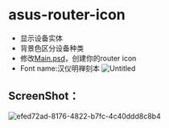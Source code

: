 # asus-router-icon
- 显示设备实体
- 背景色区分设备种类
- 修改[Main.psd](Documents/Main.psd)，创建你的router icon
- Font name:汉仪明禅刻本
![Untitled](https://user-images.githubusercontent.com/53036366/210690136-55833a9c-759c-4b67-9fc9-10fe8e86a5ad.png)
## ScreenShot：
![efed72ad-8176-4822-b7fc-4c40ddd8c8b4](https://user-images.githubusercontent.com/53036366/210687081-3010b234-2a0d-4fcb-82c5-2f4a71af37ba.png)
